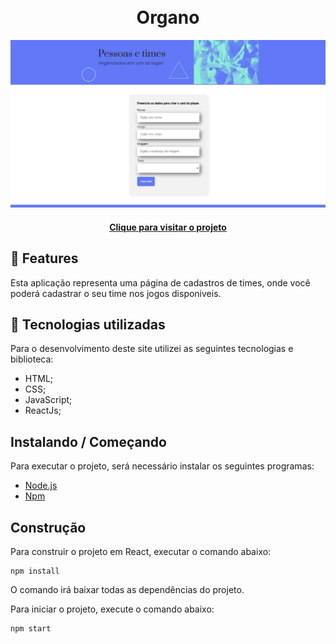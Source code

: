 <h1 align="center">
  <br>Organo
</h1>

<img src="/src/assets/aplicação organo.jpeg"/>

<h4 align="center"><a href="https://organo-theta.vercel.app/">Clique para visitar o projeto</a></h4>

<h2>🚀 Features</h2>

Esta aplicação representa uma página de cadastros de times, onde você poderá cadastrar o seu time nos jogos disponiveis.

## 💼 Tecnologias utilizadas
Para o desenvolvimento deste site utilizei as seguintes tecnologias e biblioteca:

- HTML;
- CSS;
- JavaScript;
- ReactJs;

<h2>Instalando / Começando</h2> 

Para executar o projeto, será necessário instalar os seguintes programas:

-  [Node.js](https://nodejs.org/en/)<br/>
-  [Npm](https://www.npmjs.com/) 

<h2>Construção</h2>

Para construir o projeto em React, executar o comando abaixo:

    npm install
    
O comando irá baixar todas as dependências do projeto.

Para iniciar o projeto, execute o comando abaixo:

    npm start


